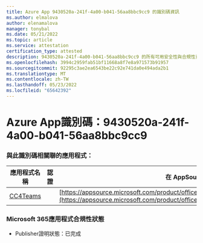 ```yaml
---
title: Azure App 9430520a-241f-4a00-b041-56aa8bbc9cc9 的識別碼資訊
ms.author: elmalova
author: elenamalova
manager: tonybal
ms.date: 05/21/2022
ms.topic: article
ms.service: attestation
certification_type: attested
description: 9430520a-241f-4a00-b041-56aa8bbc9cc9 的所有可用安全性與合規性資訊。
ms.openlocfilehash: 3994c2959fab51bf11668a8f7e8a971573b91957
ms.sourcegitcommit: 92295c3ae2ea6543be22c92e741da0e494ada2b1
ms.translationtype: MT
ms.contentlocale: zh-TW
ms.lasthandoff: 05/23/2022
ms.locfileid: "65642392"
---
```

# <a name="azure-app-id-9430520a-241f-4a00-b041-56aa8bbc9cc9"></a>Azure App識別碼：9430520a-241f-4a00-b041-56aa8bbc9cc9


### <a name="apps-associated-with-this-id"></a>與此識別碼相關聯的應用程式：
| **應用程式名稱** | **認證** | **在 AppSource 中檢視** |
|--------------|---------------|-----------------------|
| [CC4Teams](../forward/contactcenter4all1634641680587.cc4all_01.md) |  | [https://appsource.microsoft.com/product/office/contactcenter4all1634641680587.cc4all_01](https://appsource.microsoft.com/product/office/contactcenter4all1634641680587.cc4all_01) |

### <a name="microsoft-365-app-compliance-status"></a>Microsoft 365應用程式合規性狀態
- Publisher證明狀態：已完成
